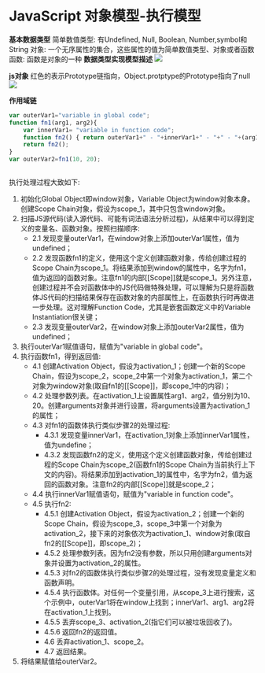 # JavaScript 对象模型-执行模型
**基本数据类型**
简单数值类型: 有Undefined, Null, Boolean, Number,symbol和String
对象: 一个无序属性的集合，这些属性的值为简单数值类型、对象或者函数
函数: 函数是对象的一种
**数据类型实现模型描述**
![](https://images.cnblogs.com/cnblogs_com/riccc/js/js_object_model_implementation.jpg)

**js对象**
红色的表示Prototype链指向，Object.protptype的Prototype指向了null
![](https://images.cnblogs.com/cnblogs_com/riccc/js/js_object_model.jpg)


**作用域链**
```js
var outerVar1="variable in global code";
function fn1(arg1, arg2){
	var innerVar1= "variable in function code";
	function fn2() { return outerVar1+" - "+innerVar1+" - "+" - "+(arg1 + arg2); }
	return fn2();
}
var outerVar2=fn1(10, 20);



```
执行处理过程大致如下:
1. 初始化Global Object即window对象，Variable Object为window对象本身。创建Scope Chain对象，假设为scope_1，其中只包含window对象。
2. 扫描JS源代码(读入源代码、可能有词法语法分析过程)，从结果中可以得到定义的变量名、函数对象。按照扫描顺序:
   - 2.1 发现变量outerVar1，在window对象上添加outerVar1属性，值为undefined；
   - 2.2 发现函数fn1的定义，使用这个定义创建函数对象，传给创建过程的Scope Chain为scope_1。将结果添加到window的属性中，名字为fn1，值为返回的函数对象。注意fn1的内部[[Scope]]就是scope_1。另外注意，创建过程并不会对函数体中的JS代码做特殊处理，可以理解为只是将函数体JS代码的扫描结果保存在函数对象的内部属性上，在函数执行时再做进一步处理。这对理解Function Code，尤其是嵌套函数定义中的Variable Instantiation很关键；
   - 2.3 发现变量outerVar2，在window对象上添加outerVar2属性，值为undefined；
3. 执行outerVar1赋值语句，赋值为"variable in global code"。
4. 执行函数fn1，得到返回值:
	- 4.1 创建Activation Object，假设为activation_1；创建一个新的Scope Chain，假设为scope_2，scope_2中第一个对象为activation_1，第二个对象为window对象(取自fn1的[[Scope]]，即scope_1中的内容)；
	-  4.2 处理参数列表。在activation_1上设置属性arg1、arg2，值分别为10、20。创建arguments对象并进行设置，将arguments设置为activation_1的属性；
	-   4.3 对fn1的函数体执行类似步骤2的处理过程:
		-    4.3.1 发现变量innerVar1，在activation_1对象上添加innerVar1属性，值为undefine；
		-    4.3.2 发现函数fn2的定义，使用这个定义创建函数对象，传给创建过程的Scope Chain为scope_2(函数fn1的Scope Chain为当前执行上下文的内容)。将结果添加到activation_1的属性中，名字为fn2，值为返回的函数对象。注意fn2的内部[[Scope]]就是scope_2；
	-  4.4 执行innerVar1赋值语句，赋值为"variable in function code"。
	-  4.5 执行fn2:
		- 4.5.1 创建Activation Object，假设为activation_2；创建一个新的Scope Chain，假设为scope_3，scope_3中第一个对象为activation_2，接下来的对象依次为activation_1、window对象(取自fn2的[[Scope]]，即scope_2)；
		- 4.5.2 处理参数列表。因为fn2没有参数，所以只用创建arguments对象并设置为activation_2的属性。
		- 4.5.3 对fn2的函数体执行类似步骤2的处理过程，没有发现变量定义和函数声明。
		- 4.5.4 执行函数体。对任何一个变量引用，从scope_3上进行搜索，这个示例中，outerVar1将在window上找到；innerVar1、arg1、arg2将在activation_1上找到。
		- 4.5.5 丢弃scope_3、activation_2(指它们可以被垃圾回收了)。
		- 4.5.6 返回fn2的返回值。
		- 4.6 丢弃activation_1、scope_2。
		- 4.7 返回结果。
5. 将结果赋值给outerVar2。